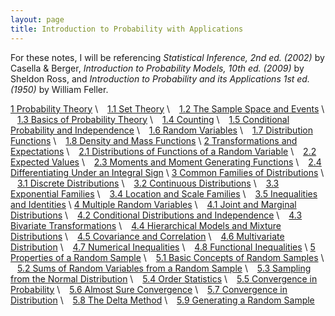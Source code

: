 ```yaml
---
layout: page
title: Introduction to Probability with Applications
---
```


For these notes, I will be referencing *Statistical Inference, 2nd ed. (2002)* by Casella & Berger, *Introduction to Probability Models, 10th ed. (2009)* by Sheldon Ross, and *Introduction to Probability and its Applications 1st ed. (1950)* by William Feller. 

[1 Probability Theory](prob-theory) \\
&ensp; [1.1 Set Theory](set-theory) \\
&ensp; [1.2 The Sample Space and Events](sample-space-event) \\
&ensp; [1.3 Basics of Probability Theory](prob-basic) \\
&ensp; [1.4 Counting](counting) \\
&ensp; [1.5 Conditional Probability and Independence](cond-prob-indep) \\
&ensp; [1.6 Random Variables](random-variables) \\
&ensp; [1.7 Distribution Functions](distribution-functions) \\
&ensp; [1.8 Density and Mass Functions](density-mass-functions) \\
[2 Transformations and Expectations](transformations-and-expectations) \\
&ensp; [2.1 Distributions of Functions of a Random Variable](dist-functions-rv) \\
&ensp; [2.2 Expected Values](expected-values) \\
&ensp; [2.3 Moments and Moment Generating Functions](moments-mgf) \\
&ensp; [2.4 Differentiating Under an Integral Sign](diff-under-integral) \\
[3 Common Families of Distributions](common-families-distributions) \\
&ensp; [3.1 Discrete Distributions](discrete-distributions) \\
&ensp; [3.2 Continuous Distributions](continuous-distributions) \\
&ensp; [3.3 Exponential Families](exponential-families) \\
&ensp; [3.4 Location and Scale Families](location-and-scale-families) \\
&ensp; [3.5 Inequalities and Identities](inequalities-and-identities) \\
[4 Multiple Random Variables](multiple-random-variables) \\
&ensp; [4.1 Joint and Marginal Distributions](joint-and-marginal-distributions) \\
&ensp; [4.2 Conditional Distributions and Independence](conditional-distributions-and-independence) \\
&ensp; [4.3 Bivariate Transformations](bivariate-transformations) \\
&ensp; [4.4 Hierarchical Models and Mixture Distributions](hierarchical-models-mix-dist) \\
&ensp; [4.5 Covariance and Correlation](covariance-and-correlation) \\
&ensp; [4.6 Multivariate Distribution](multivariate-distribution) \\
&ensp; [4.7 Numerical Inequalities](numerical-inequalities) \\
&ensp; [4.8 Functional Inequalities](functional-inequalities) \\
[5 Properties of a Random Sample](random-sample) \\
&ensp; [5.1 Basic Concepts of Random Samples](random-sample-basics) \\
&ensp; [5.2 Sums of Random Variables from a Random Sample](random-sample-sums) \\
&ensp; [5.3 Sampling from the Normal Distribution](sample-normal-distribution) \\
&ensp; [5.4 Order Statistics](order-statistics) \\
&ensp; [5.5 Convergence in Probability](convergence-in-probability) \\
&ensp; [5.6 Almost Sure Convergence](almost-sure-convergence) \\
&ensp; [5.7 Convergence in Distribution](convergence-in-distribution) \\
&ensp; [5.8 The Delta Method](delta-method) \\
&ensp; [5.9 Generating a Random Sample](generating-a-random-sample)